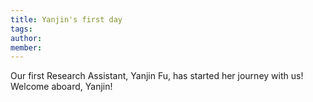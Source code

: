 ```yaml
---
title: Yanjin's first day
tags:
author: 
member: 
---
```


Our first Research Assistant, Yanjin Fu, has started her journey with us! Welcome aboard, Yanjin!

